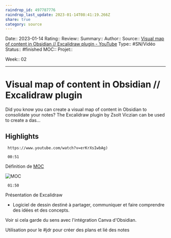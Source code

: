 ```yaml
---
raindrop_id: 497787776
raindrop_last_update: 2023-01-14T08:41:19.266Z
share: true
category: source
---
```


Date:: 2023-01-14
Rating::
Review:: 
Summary:: 
Author::
Source:: [Visual map of content in Obsidian // Excalidraw plugin - YouTube](https://www.youtube.com/watch?v=erKrXsIwbAg)
Type:: #SN/Vidéo 
Status:: #finished 
MOC::
Projet:: 

Week:: 02

***
# Visual map of content in Obsidian // Excalidraw plugin

Did you know you can create a visual map of content in Obsidian to consolidate your notes? The Excalidraw plugin by Zsolt Viczian can be used to create a das...

## Highlights

```timestamp-url 
 https://www.youtube.com/watch?v=erKrXsIwbAg)
 ```

```timestamp 
 00:51
 ```

Définition de [MOC](Carte%20de%20contenu)

![MOC](Carte%20de%20contenu)

```timestamp 
 01:50
 ```

Présentation de Excalidraw
- Logiciel de dessin destiné à partager, communiquer et faire comprendre des idées et des concepts.

Voir si cela garde du sens avec l'intégration Canva d'Obsidian.


Utilisation pour le #jdr pour créer des plans et lié des notes
